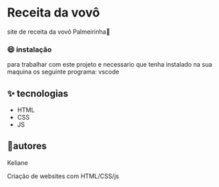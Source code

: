 # Receita da vovô
site de receita da vovô Palmeirinha🎂

### 😄 instalação
para trabalhar com este projeto e necessario que tenha instalado na sua maquina os seguinte programa:
vscode

## ✨ tecnologias

- HTML
- CSS
- JS


## 👩autores
Keliane



Criação de websites com HTML/CSS/js
